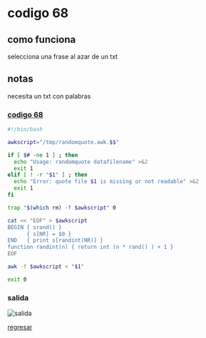 # codigo 68
## como funciona
selecciona una frase al azar de un txt

## notas
necesita un txt con palabras

### [codigo 68](Recipes/68randomQuote.sh)

```bash
#!/bin/bash

awkscript="/tmp/randomquote.awk.$$"

if [ $# -ne 1 ] ; then
  echo "Usage: randomquote datafilename" >&2
  exit 1
elif [ ! -r "$1" ] ; then
  echo "Error: quote file $1 is missing or not readable" >&2
  exit 1
fi

trap "$(which rm) -f $awkscript" 0

cat << "EOF" > $awkscript
BEGIN { srand() }
      { s[NR] = $0 } 
END   { print s[randint(NR)] } 
function randint(n) { return int (n * rand() ) + 1 }
EOF

awk -f $awkscript < "$1"

exit 0
```
### salida
![salida](Salidas/68.png)

[regresar](README.md)